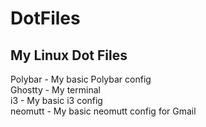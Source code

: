# DotFiles
## My Linux Dot Files

Polybar - My basic Polybar config<br />
Ghostty - My terminal<br />
i3 - My basic i3 config<br />
neomutt - My basic neomutt config for Gmail
